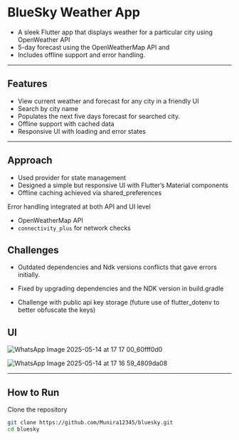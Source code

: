 #  BlueSky Weather App

- A sleek Flutter app that displays weather for a particular city using OpenWeather API 
- 5-day forecast using the OpenWeatherMap API and 
- Includes offline support and error handling.


---

##  Features

- View current weather and forecast for any city in a friendly UI 
- Search by city name
- Populates the next five days forecast for searched city.
- Offline support with cached data
- Responsive UI with loading and error states

---
## Approach
- Used provider for state management
- Designed a simple but responsive UI with Flutter’s Material components
- Offline caching achieved via shared_preferences

Error handling integrated at both API and UI level
- OpenWeatherMap API
- `connectivity_plus` for network checks
  
##  Challenges
 
- Outdated dependencies and Ndk versions conflicts that gave errors initially.
- Fixed by upgrading dependencies and the NDK version in build.gradle

- Challenge with public api key storage (future use of flutter_dotenv to better obfuscate the keys)

##  UI 
![WhatsApp Image 2025-05-14 at 17 17 00_60fff0d0](https://github.com/user-attachments/assets/46bf88c9-64ec-42d1-afd1-c558c578a493)



![WhatsApp Image 2025-05-14 at 17 16 59_4809da08](https://github.com/user-attachments/assets/b7e6fcdc-cfee-4404-adf3-6a0569046105)



---

## How to Run
Clone the repository
```bash
git clone https://github.com/Munira12345/bluesky.git
cd bluesky
